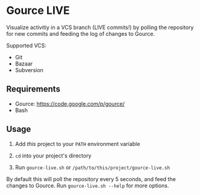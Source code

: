 Gource LIVE
===========
Visualize activitiy in a VCS branch (LIVE commits!) by polling
the repository for new commits and feeding the log
of changes to Gource.

Supported VCS:

* Git
* Bazaar
* Subversion


Requirements
------------
* Gource: https://code.google.com/p/gource/
* Bash


Usage
-----
1. Add *this* project to your `PATH` environment variable

2. `cd` into your project's directory

3. Run `gource-live.sh` or `/path/to/this/project/gource-live.sh`

By default this will poll the repository every 5 seconds,
and feed the changes to Gource. Run `gource-live.sh --help`
for more options.
